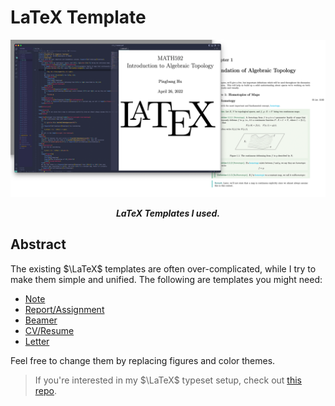# LaTeX Template

<p align="center">
	<img src="./preview.png"/>
</p>

<p align="center"><b><i>
	LaTeX Templates I used.
</i></b></p>

## Abstract

The existing $\LaTeX$ templates are often over-complicated, while I try to make them simple and unified. The following are templates you might need:

- [Note](./Note)
- [Report/Assignment](./Report)
- [Beamer](./Beamer)
- [CV/Resume](./CV)
- [Letter](./Letter)

Feel free to change them by replacing figures and color themes.

> If you're interested in my $\LaTeX$ typeset setup, check out [this repo](https://github.com/sleepymalc/VSCode-LaTeX-Inkscape).
